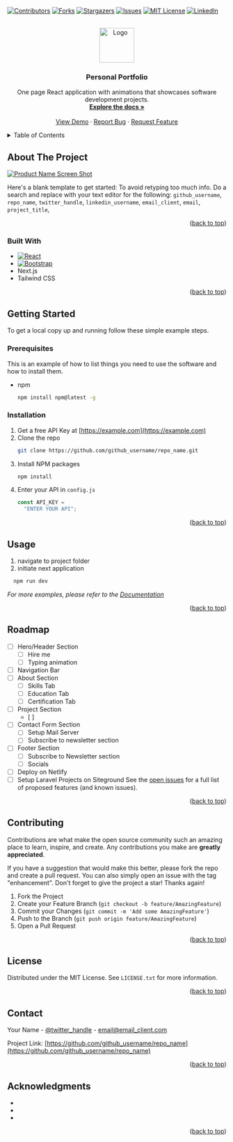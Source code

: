 <!-- Improved compatibility of back to top link: See: https://github.com/othneildrew/Best-README-Template/pull/73 -->

<a name="readme-top"></a>

<!-- PROJECT SHIELDS -->
<!--
*** I'm using markdown "reference style" links for readability.
*** Reference links are enclosed in brackets [ ] instead of parentheses ( ).
*** See the bottom of this document for the declaration of the reference variables
*** for contributors-url, forks-url, etc. This is an optional, concise syntax you may use.
*** https://www.markdownguide.org/basic-syntax/#reference-style-links
-->

[![Contributors][contributors-shield]][contributors-url]
[![Forks][forks-shield]][forks-url]
[![Stargazers][stars-shield]][stars-url]
[![Issues][issues-shield]][issues-url]
[![MIT License][license-shield]][license-url]
[![LinkedIn][linkedin-shield]][linkedin-url]

<!-- PROJECT LOGO -->
<br />
<div align="center">
  <a href="https://github.com/github_username/repo_name">
    <img src="images/logo.png" alt="Logo" width="80" height="80">
  </a>

<h3 align="center">Personal Portfolio</h3>

  <p align="center">
    One page React application with animations that showcases software development projects. 
    <br />
    <a href="https://github.com/github_username/repo_name"><strong>Explore the docs »</strong></a>
    <br />
    <br />
    <a href="https://github.com/github_username/repo_name">View Demo</a>
    ·
    <a href="https://github.com/github_username/repo_name/issues">Report Bug</a>
    ·
    <a href="https://github.com/github_username/repo_name/issues">Request Feature</a>
  </p>
</div>

<!-- TABLE OF CONTENTS -->
<details>
  <summary>Table of Contents</summary>
  <ol>
    <li>
      <a href="#about-the-project">About The Project</a>
      <ul>
        <li><a href="#built-with">Built With</a></li>
      </ul>
    </li>
    <li>
      <a href="#getting-started">Getting Started</a>
      <ul>
        <li><a href="#prerequisites">Prerequisites</a></li>
        <li><a href="#installation">Installation</a></li>
      </ul>
    </li>
    <li><a href="#usage">Usage</a></li>
    <li><a href="#roadmap">Roadmap</a></li>
    <li><a href="#contributing">Contributing</a></li>
    <li><a href="#license">License</a></li>
    <li><a href="#contact">Contact</a></li>
    <li><a href="#acknowledgments">Acknowledgments</a></li>
  </ol>
</details>

<!-- ABOUT THE PROJECT -->

## About The Project

[![Product Name Screen Shot][product-screenshot]](https://example.com)

Here's a blank template to get
started: To avoid retyping too
much info. Do a search and
replace with your text editor
for the following:
`github_username`,
`repo_name`, `twitter_handle`,
`linkedin_username`,
`email_client`, `email`,
`project_title`,

<p align="right">(<a href="#readme-top">back to top</a>)</p>

### Built With

- [![React][React.js]][React-url]
- [![Bootstrap][Bootstrap.com]][Bootstrap-url]
- Next.js
- Tailwind CSS

<p align="right">(<a href="#readme-top">back to top</a>)</p>

<!-- GETTING STARTED -->

## Getting Started

To get a local copy up and
running follow these simple
example steps.

### Prerequisites

This is an example of how to
list things you need to use
the software and how to
install them.

- npm
  ```sh
  npm install npm@latest -g
  ```

### Installation

1. Get a free API Key at
   [https://example.com](https://example.com)
2. Clone the repo
   ```sh
   git clone https://github.com/github_username/repo_name.git
   ```
3. Install NPM packages
   ```sh
   npm install
   ```
4. Enter your API in
   `config.js`
   ```js
   const API_KEY =
     "ENTER YOUR API";
   ```

<p align="right">(<a href="#readme-top">back to top</a>)</p>

<!-- USAGE EXAMPLES -->

## Usage

1. navigate to project folder
2. initiate next application

```sh
  npm run dev
```

_For more examples, please
refer to the
[Documentation](https://example.com)_

<p align="right">(<a href="#readme-top">back to top</a>)</p>

<!-- ROADMAP -->

## Roadmap

- [ ] Hero/Header Section
  - [ ] Hire me
  - [ ] Typing animation
- [ ] Navigation Bar
- [ ] About Section
  - [ ] Skills Tab
  - [ ] Education Tab
  - [ ] Certification Tab
- [ ] Project Section
  - [ ]
- [ ] Contact Form Section
  - [ ] Setup Mail Server
  - [ ] Subscribe to
        newsletter section
- [ ] Footer Section
  - [ ] Subscribe to
        Newsletter section
  - [ ] Socials
- [ ] Deploy on Netlify
- [ ] Setup Laravel Projects
      on Siteground See the
      [open issues](https://github.com/github_username/repo_name/issues)
      for a full list of
      proposed features (and
      known issues).

<p align="right">(<a href="#readme-top">back to top</a>)</p>

<!-- CONTRIBUTING -->

## Contributing

Contributions are what make
the open source community such
an amazing place to learn,
inspire, and create. Any
contributions you make are
**greatly appreciated**.

If you have a suggestion that
would make this better, please
fork the repo and create a
pull request. You can also
simply open an issue with the
tag "enhancement". Don't
forget to give the project a
star! Thanks again!

1. Fork the Project
2. Create your Feature Branch
   (`git checkout -b feature/AmazingFeature`)
3. Commit your Changes
   (`git commit -m 'Add some AmazingFeature'`)
4. Push to the Branch
   (`git push origin feature/AmazingFeature`)
5. Open a Pull Request

<p align="right">(<a href="#readme-top">back to top</a>)</p>

<!-- LICENSE -->

## License

Distributed under the MIT
License. See `LICENSE.txt` for
more information.

<p align="right">(<a href="#readme-top">back to top</a>)</p>

<!-- CONTACT -->

## Contact

Your Name -
[@twitter_handle](https://twitter.com/twitter_handle) -
email@email_client.com

Project Link:
[https://github.com/github_username/repo_name](https://github.com/github_username/repo_name)

<p align="right">(<a href="#readme-top">back to top</a>)</p>

<!-- ACKNOWLEDGMENTS -->

## Acknowledgments

- []()
- []()
- []()

<p align="right">(<a href="#readme-top">back to top</a>)</p>

<!-- MARKDOWN LINKS & IMAGES -->
<!-- https://www.markdownguide.org/basic-syntax/#reference-style-links -->

[contributors-shield]:
  https://img.shields.io/github/contributors/github_username/repo_name.svg?style=for-the-badge
[contributors-url]:
  https://github.com/github_username/repo_name/graphs/contributors
[forks-shield]:
  https://img.shields.io/github/forks/github_username/repo_name.svg?style=for-the-badge
[forks-url]:
  https://github.com/github_username/repo_name/network/members
[stars-shield]:
  https://img.shields.io/github/stars/github_username/repo_name.svg?style=for-the-badge
[stars-url]:
  https://github.com/github_username/repo_name/stargazers
[issues-shield]:
  https://img.shields.io/github/issues/github_username/repo_name.svg?style=for-the-badge
[issues-url]:
  https://github.com/github_username/repo_name/issues
[license-shield]:
  https://img.shields.io/github/license/github_username/repo_name.svg?style=for-the-badge
[license-url]:
  https://github.com/github_username/repo_name/blob/master/LICENSE.txt
[linkedin-shield]:
  https://img.shields.io/badge/-LinkedIn-black.svg?style=for-the-badge&logo=linkedin&colorB=555
[linkedin-url]:
  https://linkedin.com/in/linkedin_username
[product-screenshot]:
  images/screenshot.png
[Next.js]:
  https://img.shields.io/badge/next.js-000000?style=for-the-badge&logo=nextdotjs&logoColor=white
[Next-url]:
  https://nextjs.org/
[React.js]:
  https://img.shields.io/badge/React-20232A?style=for-the-badge&logo=react&logoColor=61DAFB
[React-url]:
  https://reactjs.org/
[Vue.js]:
  https://img.shields.io/badge/Vue.js-35495E?style=for-the-badge&logo=vuedotjs&logoColor=4FC08D
[Vue-url]: https://vuejs.org/
[Angular.io]:
  https://img.shields.io/badge/Angular-DD0031?style=for-the-badge&logo=angular&logoColor=white
[Angular-url]:
  https://angular.io/
[Svelte.dev]:
  https://img.shields.io/badge/Svelte-4A4A55?style=for-the-badge&logo=svelte&logoColor=FF3E00
[Svelte-url]:
  https://svelte.dev/
[Laravel.com]:
  https://img.shields.io/badge/Laravel-FF2D20?style=for-the-badge&logo=laravel&logoColor=white
[Laravel-url]:
  https://laravel.com
[Bootstrap.com]:
  https://img.shields.io/badge/Bootstrap-563D7C?style=for-the-badge&logo=bootstrap&logoColor=white
[Bootstrap-url]:
  https://getbootstrap.com
[JQuery.com]:
  https://img.shields.io/badge/jQuery-0769AD?style=for-the-badge&logo=jquery&logoColor=white
[JQuery-url]:
  https://jquery.com

